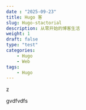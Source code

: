 ```yaml
---
date : "2025-09-23" 
title: Hugo 客
slug: Hugo-stactorial
description: 从零开始的博客生活
weight: 1
draft: false
type: "test"
categories:
    - Hugo
    - Web
tags:
    - Hugo
---
```


z

gvdfvdfs